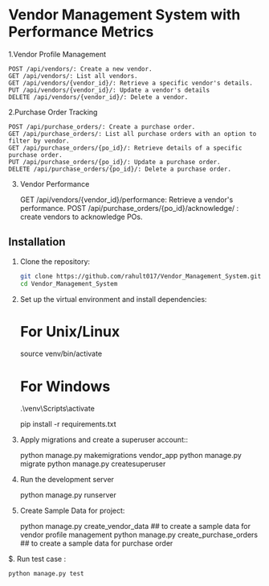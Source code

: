 # Vendor Management System with Performance Metrics

1.Vendor Profile Management

    POST /api/vendors/: Create a new vendor.
    GET /api/vendors/: List all vendors.
    GET /api/vendors/{vendor_id}/: Retrieve a specific vendor's details.
    PUT /api/vendors/{vendor_id}/: Update a vendor's details
    DELETE /api/vendors/{vendor_id}/: Delete a vendor.
    

2.Purchase Order Tracking

    POST /api/purchase_orders/: Create a purchase order.
    GET /api/purchase_orders/: List all purchase orders with an option to filter by vendor.
    GET /api/purchase_orders/{po_id}/: Retrieve details of a specific purchase order.
    PUT /api/purchase_orders/{po_id}/: Update a purchase order.
    DELETE /api/purchase_orders/{po_id}/: Delete a purchase order.
    

3. Vendor Performance

    GET /api/vendors/{vendor_id}/performance: Retrieve a vendor's performance.
    POST /api/purchase_orders/{po_id}/acknowledge/ : create vendors to acknowledge POs.

## Installation

1. Clone the repository:

   ```bash
   git clone https://github.com/rahult017/Vendor_Management_System.git
   cd Vendor_Management_System

2. Set up the virtual environment and install dependencies:

    # For Unix/Linux
    source venv/bin/activate

    # For Windows
    .\venv\Scripts\activate

    pip install -r requirements.txt

3. Apply migrations and create a superuser account::

   python manage.py makemigrations vendor_app
   python manage.py migrate
   python manage.py createsuperuser

4. Run the development server

    python manage.py runserver
   
3. Create Sample Data for project:

    python manage.py create_vendor_data ## to create a sample data for vendor profile management
    python  manage.py create_purchase_orders ## to create a sample data for purchase order

$. Run test case :
    
    python manage.py test